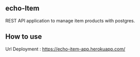 ## echo-Item

REST API application to manage item products with postgres.

## How to use

Url Deployment : https://echo-item-app.herokuapp.com/
